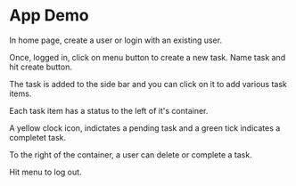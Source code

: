# App Demo

In home page, create a user or login with an existing user.

Once, logged in, click on menu button to create a new task. Name task and
hit create button.

The task is added to the side bar and you can click on it to add various task items.

Each task item has a status to the left of it's container.

A yellow clock icon, indictates a pending task and a green tick indicates a
completet task.

To the right of the container, a user can delete or complete a task.

Hit menu to log out.
